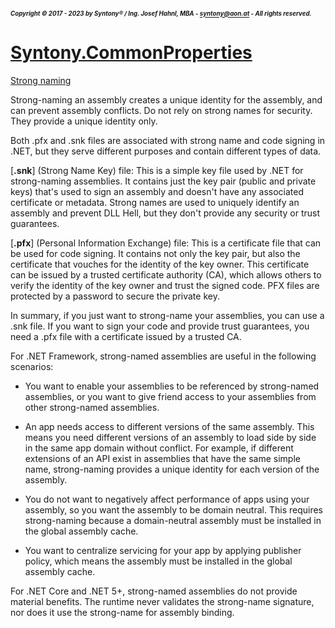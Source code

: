 ##### <sub><sub>Copyright &copy; 2017 - 2023 by Syntony&reg; / Ing. Josef Hahnl, MBA - syntony@aon.at - All rights reserved.</sub></sub>
# [Syntony.CommonProperties](./../README.md)

<a name="strongNaming"/>[Strong naming](https://learn.microsoft.com/en-us/dotnet/standard/assembly/strong-named)

Strong-naming an assembly creates a unique identity for the assembly, and can prevent assembly conflicts.
Do not rely on strong names for security. They provide a unique identity only.

Both .pfx and .snk files are associated with strong name and code signing in .NET, but they serve different purposes and contain different types of data.

[**.snk**] (Strong Name Key) file: This is a simple key file used by .NET for strong-naming assemblies. It contains just the key pair (public and private keys) that's used to sign an assembly and doesn't have any associated certificate or metadata. Strong names are used to uniquely identify an assembly and prevent DLL Hell, but they don't provide any security or trust guarantees.

[**.pfx**] (Personal Information Exchange) file: This is a certificate file that can be used for code signing. It contains not only the key pair, but also the certificate that vouches for the identity of the key owner. This certificate can be issued by a trusted certificate authority (CA), which allows others to verify the identity of the key owner and trust the signed code. PFX files are protected by a password to secure the private key.

In summary, if you just want to strong-name your assemblies, you can use a .snk file. If you want to sign your code and provide trust guarantees, you need a .pfx file with a certificate issued by a trusted CA.

For .NET Framework, strong-named assemblies are useful in the following scenarios:

* You want to enable your assemblies to be referenced by strong-named assemblies, or you want to give friend access to your assemblies from other strong-named assemblies. 

* An app needs access to different versions of the same assembly. This means you need different versions of an assembly to load side by side in the same app domain without conflict. For example, if different extensions of an API exist in assemblies that have the same simple name, strong-naming provides a unique identity for each version of the assembly. 

* You do not want to negatively affect performance of apps using your assembly, so you want the assembly to be domain neutral. This requires strong-naming because a domain-neutral assembly must be installed in the global assembly cache.

* You want to centralize servicing for your app by applying publisher policy, which means the assembly must be installed in the global assembly cache.

For .NET Core and .NET 5+, strong-named assemblies do not provide material benefits. The runtime never validates the strong-name signature, nor does it use the strong-name for assembly binding.
